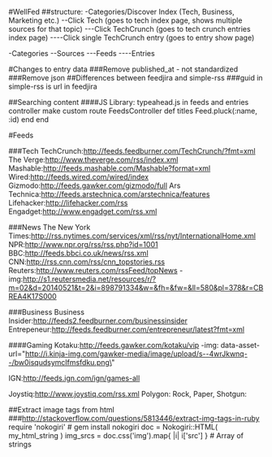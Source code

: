 #WellFed
##structure:
-Categories/Discover Index (Tech, Business, Marketing etc.)
--Click Tech (goes to tech index page, shows multiple sources for that topic)
---Click TechCrunch (goes to tech crunch entries index page)
----Click single TechCrunch entry (goes to entry show page)


-Categories
--Sources
---Feeds
----Entries



#Changes to entry data
###Remove published_at - not standardized
###Remove json
##Differences between feedjira and simple-rss
###guid in simple-rss is url in feedjira 


##Searching content
####JS Library: typeahead.js
in feeds and entries controller
make custom route
FeedsController
  def titles
    Feed.pluck(:name, :id)
  end
end

#Feeds

###Tech
TechCrunch:http://feeds.feedburner.com/TechCrunch/?fmt=xml
The Verge:http://www.theverge.com/rss/index.xml
Mashable:http://feeds.mashable.com/Mashable?format=xml
Wired:http://feeds.wired.com/wired/index
Gizmodo:http://feeds.gawker.com/gizmodo/full
Ars Technica:http://feeds.arstechnica.com/arstechnica/features
Lifehacker:http://lifehacker.com/rss
Engadget:http://www.engadget.com/rss.xml

###News
The New York Times:http://rss.nytimes.com/services/xml/rss/nyt/InternationalHome.xml
NPR:http://www.npr.org/rss/rss.php?id=1001
BBC:http://feeds.bbci.co.uk/news/rss.xml
CNN:http://rss.cnn.com/rss/cnn_topstories.rss
Reuters:http://www.reuters.com/rssFeed/topNews
  -img:http://s1.reutersmedia.net/resources/r/?m=02&d=20140521&t=2&i=898791334&w=&fh=&fw=&ll=580&pl=378&r=CBREA4K17S000

###Business
Business Insider:http://feeds2.feedburner.com/businessinsider
Entrepeneur:http://feeds.feedburner.com/entrepreneur/latest?fmt=xml

####Gaming
Kotaku:http://feeds.gawker.com/kotaku/vip
 -img: data-asset-url=\"http://i.kinja-img.com/gawker-media/image/upload/s--4wrJkwnq--/bw0isqudsymclfmsfdku.png\"
 
IGN:http://feeds.ign.com/ign/games-all

Joystiq:http://www.joystiq.com/rss.xml
Polygon:
Rock, Paper, Shotgun:


##Extract image tags from html
###http://stackoverflow.com/questions/5813446/extract-img-tags-in-ruby
require 'nokogiri' # gem install nokogiri
doc = Nokogiri::HTML( my_html_string )
img_srcs = doc.css('img').map{ |i| i['src'] } # Array of strings






